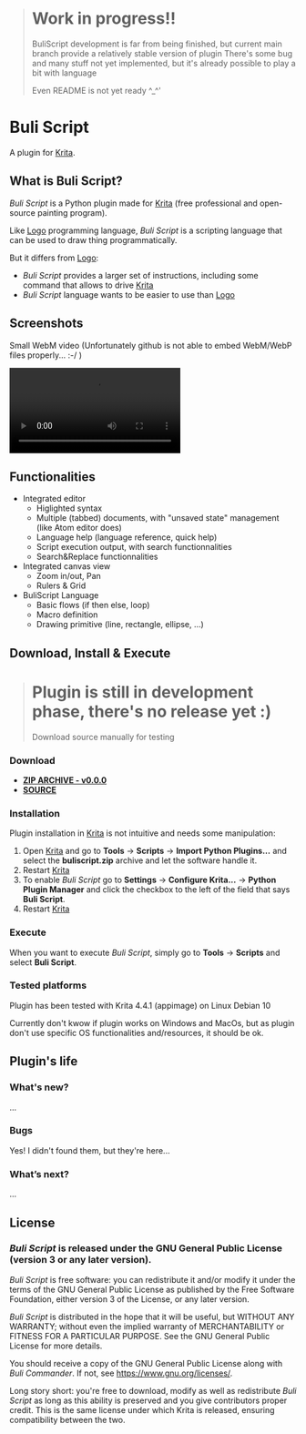 > # Work in progress!!
> BuliScript development is far from being finished, but current main branch provide a relatively stable version of plugin
> There's some bug and many stuff not yet implemented, but it's already possible to play a bit with language
>
> Even README is not yet ready ^_^'




# Buli Script

A plugin for [Krita](https://krita.org).


## What is Buli Script?
*Buli Script* is a Python plugin made for [Krita](https://krita.org) (free professional and open-source painting program).


Like [Logo](https://en.wikipedia.org/wiki/Logo_(programming_language)) programming language, *Buli Script* is a scripting language that can be used to draw thing programmatically.

But it differs from [Logo](https://en.wikipedia.org/wiki/Logo_(programming_language)):
- *Buli Script* provides a larger set of instructions, including some command that allows to drive [Krita](https://krita.org)
- *Buli Script* language wants to be easier to use than [Logo](https://en.wikipedia.org/wiki/Logo_(programming_language))


## Screenshots

Small WebM video (Unfortunately github is not able to embed WebM/WebP files properly... :-/ )

![UI Interface example](https://github.com/Grum999/BuliScript/raw/main/documentation/buliscript_01.webm)


## Functionalities

- Integrated editor 
  - Higlighted syntax 
  - Multiple (tabbed) documents, with "unsaved state" management (like Atom editor does)
  - Language help (language reference, quick help)
  - Script execution output, with search functionnalities 
  - Search&Replace functionnalities
- Integrated canvas view  
  - Zoom in/out, Pan
  - Rulers & Grid
- BuliScript Language
  - Basic flows (if then else, loop)
  - Macro definition
  - Drawing primitive (line, rectangle, ellipse, ...)


## Download, Install & Execute

> # Plugin is still in development phase, there's no release yet :)
> Download source manually for testing


### Download
+ **[ZIP ARCHIVE - v0.0.0](https://github.com/Grum999/BuliScript/releases/download/0.0.0/buliscript.zip)**
+ **[SOURCE](https://github.com/Grum999/BuliScript)**


### Installation

Plugin installation in [Krita](https://krita.org) is not intuitive and needs some manipulation:

1. Open [Krita](https://krita.org) and go to **Tools** -> **Scripts** -> **Import Python Plugins...** and select the **buliscript.zip** archive and let the software handle it.
2. Restart [Krita](https://krita.org)
3. To enable *Buli Script* go to **Settings** -> **Configure Krita...** -> **Python Plugin Manager** and click the checkbox to the left of the field that says **Buli Script**.
4. Restart [Krita](https://krita.org)



### Execute

When you want to execute *Buli Script*, simply go to **Tools** -> **Scripts** and select **Buli Script**.


### Tested platforms
Plugin has been tested with Krita 4.4.1 (appimage) on Linux Debian 10

Currently don't kwow if plugin works on Windows and MacOs, but as plugin don't use specific OS functionalities and/resources, it should be ok.



## Plugin's life

### What's new?

...



### Bugs

Yes!
I didn't found them, but they're here...


### What’s next?

...

## License

### *Buli Script* is released under the GNU General Public License (version 3 or any later version).

*Buli Script* is free software: you can redistribute it and/or modify it under the terms of the GNU General Public License as published by the Free Software Foundation, either version 3 of the License, or any later version.

*Buli Script* is distributed in the hope that it will be useful, but WITHOUT ANY WARRANTY; without even the implied warranty of MERCHANTABILITY or FITNESS FOR A PARTICULAR PURPOSE. See the GNU General Public License for more details.

You should receive a copy of the GNU General Public License along with *Buli Commander*. If not, see <https://www.gnu.org/licenses/>.


Long story short: you're free to download, modify as well as redistribute *Buli Script* as long as this ability is preserved and you give contributors proper credit. This is the same license under which Krita is released, ensuring compatibility between the two.
